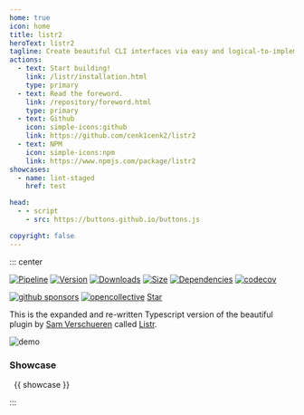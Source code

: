 ```yaml
---
home: true
icon: home
title: listr2
heroText: listr2
tagline: Create beautiful CLI interfaces via easy and logical-to-implement task lists that feel alive and interactive.
actions:
  - text: Start building!
    link: /listr/installation.html
    type: primary
  - text: Read the foreword.
    link: /repository/foreword.html
    type: primary
  - text: Github
    icon: simple-icons:github
    link: https://github.com/cenk1cenk2/listr2
  - text: NPM
    icon: simple-icons:npm
    link: https://www.npmjs.com/package/listr2
showcases:
  - name: lint-staged
    href: test

head:
  - - script
    - src: https://buttons.github.io/buttons.js

copyright: false
---
```


::: center

[![Pipeline](https://gitlab.kilic.dev/libraries/listr2/badges/master/pipeline.svg?style=flat-square&ignore_skipped=true)](https://gitlab.kilic.dev/libraries/listr2/-/commits/master) [![Version](https://img.shields.io/npm/v/listr2.svg?style=flat-square&logo=npm)](https://www.npmjs.com/package/listr2?activeTab=versions) [![Downloads](https://img.shields.io/npm/dm/listr2.svg?style=flat-square&logo=npm)](https://www.npmjs.com/package/listr2) [![Size](https://img.shields.io/bundlephobia/min/listr2?style=flat-square&logo=npm)](https://www.npmjs.com/package/listr2) [![Dependencies](https://img.shields.io/librariesio/release/npm/listr2?style=flat-square&logo=npm)](https://www.npmjs.com/package/listr2?activeTab=dependencies) [![codecov](https://codecov.io/gh/listr2/listr2/branch/master/graph/badge.svg?style=flat-square)](https://codecov.io/gh/listr2/listr2)

[![github sponsors](https://img.shields.io/github/sponsors/cenk1cenk2?label=github%20sponsors&style=flat-square&logo=github)](https://github.com/sponsors/cenk1cenk2) [![opencollective](https://img.shields.io/opencollective/sponsors/listr2?label=open%20collective&logo=opencollective)](https://opencollective.com/listr2) <a class="github-button" href="https://github.com/listr2/listr2" data-color-scheme="no-preference: light; light: light; dark: dark;" data-icon="octicon-star" data-size="large" data-show-count="true" aria-label="Star listr2/listr2 on GitHub">Star</a>

This is the expanded and re-written Typescript version of the beautiful plugin by [Sam Verschueren](https://github.com/SamVerschueren) called [Listr](https://github.com/SamVerschueren/listr).

![demo](../examples/renderer-default.gif)

### Showcase

<span v-for="showcase in showcases">
  <a :href="'https://www.npmjs.com/package/' + showcase" target="_blank" style="padding: 8px;"><Badge type="warning" vertical="middle">{{ showcase }}</Badge></a>
</span>

:::

<script setup>
let showcases = [
  "lint-staged",
  "cypress",
  "@electron-forge/shared-types",
  "@graphql-codegen/cli",
  "contentful-migration",
  "@electron-forge/core",
  "@redwoodjs/cli-helpers"
]
</script>
